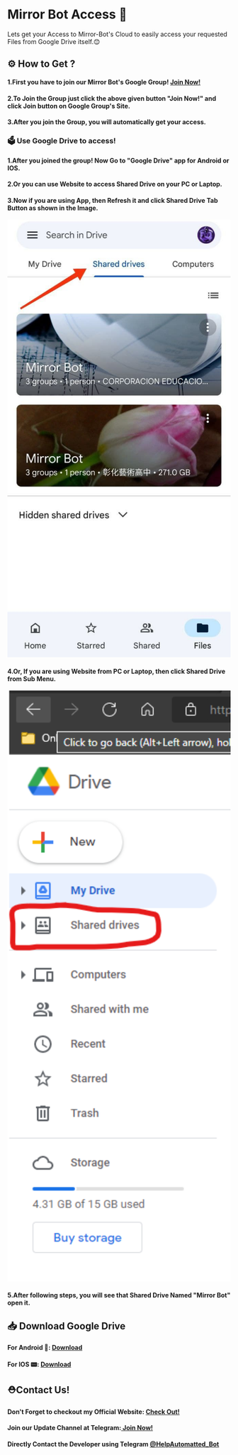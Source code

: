 # Mirror Bot Access 🔐
Lets get your Access to Mirror-Bot's Cloud to easily access your requested Files from Google Drive itself.😊
## ⚙️ How to Get ?
<h4><b> 1.First you have to join our Mirror Bot's Google Group! <a href=""> Join Now!</a></b></h4>
<h4><b> 2.To Join the Group just click the above given button "Join Now!" and click Join button on Google Group's Site.</b></h4>
<h4><b> 3.After you join the Group, you will automatically get your access.</b></h4>
<h3> 🗳️ Use Google Drive to access!</h3>
<h4><b> 1.After you joined the group! Now Go to "Google Drive" app for Android or IOS.</b></h4>
<h4><b> 2.Or you can use Website to access Shared Drive on your PC or Laptop.</b></h4>
<h4><b> 3.Now if you are using App, then Refresh it and click Shared Drive Tab Button as shown in the Image.</b></h4>
<img src="Img/4.jpg" alt="1" width="auto" height="10%"> <!---Img already exist that's why--->
<h4><b> 4.Or, If you are using Website from PC or Laptop, then click Shared Drive from Sub Menu.</b></h4>
<img src="Img/5.png" alt="2" width="100%" height="10%"> <!---Img already exist that's why--->
<h4><b> 5.After following steps, you will see that Shared Drive Named "Mirror Bot" open it.</b></h4>
<h2> 📥 Download Google Drive</h2>
<h4> <b>For Android 📱: <a href="https://play.google.com/store/apps/details?id=com.google.android.apps.docs" alt="Download-for-Android"> Download</a></b></h4>
<h4> <b>For IOS 📟: <a href="https://apps.apple.com/in/app/google-drive-online-backup/id507874739"> Download</a></b></h4>
<h2>⛑Contact Us!</h2>
<h4><b>Don't Forget to checkout my Official Website: <a href="https://www.caduceus.ml">Check Out!</a></b></h4>
<h4>Join our Update Channel at Telegram:<a href="https://telegram.me/TheCaduceusUPDATE"> Join Now!</a>
<h4>Directly Contact the Developer using Telegram <a href="https://telegram.me/HelpAutomatted_Bot">@HelpAutomatted_Bot</a></h4>

